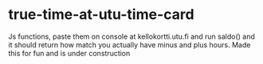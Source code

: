 # true-time-at-utu-time-card
Js functions, paste them on console at kellokortti.utu.fi and run saldo() and it should return how match you actually have minus and plus hours. Made this for fun and is under construction
